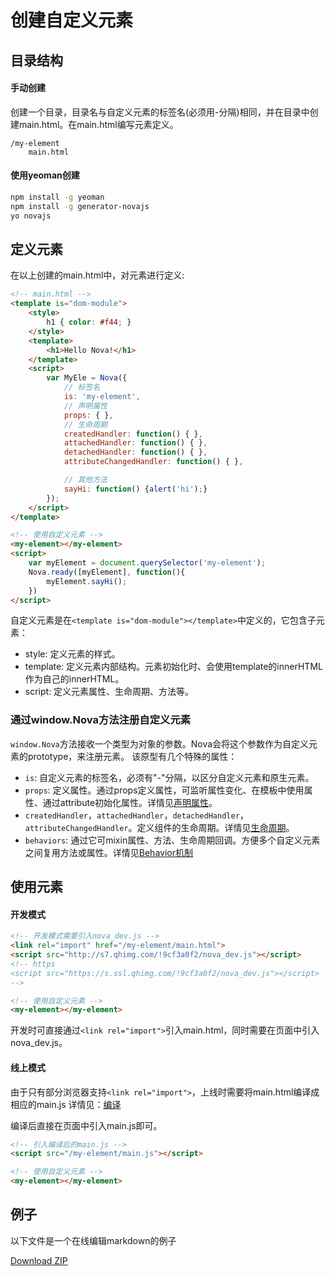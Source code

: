 # 创建自定义元素

## 目录结构

#### 手动创建

创建一个目录，目录名与自定义元素的标签名(必须用-分隔)相同，并在目录中创建main.html。在main.html编写元素定义。

```
/my-element
    main.html
```

#### 使用yeoman创建

```bash
npm install -g yeoman
npm install -g generator-novajs
yo novajs
```

## 定义元素

在以上创建的main.html中，对元素进行定义:
```html
<!-- main.html -->
<template is="dom-module">
    <style>
        h1 { color: #f44; }
    </style>
    <template>
        <h1>Hello Nova!</h1>
    </template>
    <script>
        var MyEle = Nova({
            // 标签名
            is: 'my-element',
            // 声明属性
            props: { },
            // 生命周期
            createdHandler: function() { },
            attachedHandler: function() { },
            detachedHandler: function() { },
            attributeChangedHandler: function() { },

            // 其他方法
            sayHi: function() {alert('hi');}
        });
    </script>
</template>
```

```html
<!-- 使用自定义元素 -->
<my-element></my-element>
<script>
    var myElement = document.querySelector('my-element');
    Nova.ready([myElement], function(){ 
        myElement.sayHi();
    })
</script>
```

自定义元素是在`<template is="dom-module"></template>`中定义的，它包含子元素：
* style: 定义元素的样式。
* template: 定义元素内部结构。元素初始化时、会使用template的innerHTML作为自己的innerHTML。
* script: 定义元素属性、生命周期、方法等。

### 通过window.Nova方法注册自定义元素

`window.Nova`方法接收一个类型为对象的参数。Nova会将这个参数作为自定义元素的prototype，来注册元素。
该原型有几个特殊的属性：
* `is`: 自定义元素的标签名，必须有"-"分隔，以区分自定义元素和原生元素。
* `props`: 定义属性。通过props定义属性，可监听属性变化、在模板中使用属性、通过attribute初始化属性。详情见[声明属性](doc.html#doc=define_property)。
* `createdHandler`，`attachedHandler`，`detachedHandler`， `attributeChangedHandler`。定义组件的生命周期。详情见[生命周期](doc.html#doc=lifecycle)。
* `behaviors`: 通过它可mixin属性、方法、生命周期回调。方便多个自定义元素之间复用方法或属性。详情见[Behavior机制](doc.html#behavior)

## 使用元素

#### 开发模式

```html
<!-- 开发模式需要引入nova_dev.js -->
<link rel="import" href="/my-element/main.html">
<script src="http://s7.qhimg.com/!9cf3a0f2/nova_dev.js"></script>
<!-- https
<script src="https://s.ssl.qhimg.com/!9cf3a0f2/nova_dev.js"></script>
-->

<!-- 使用自定义元素 -->
<my-element></my-element>
```

开发时可直接通过`<link rel="import">`引入main.html，同时需要在页面中引入nova_dev.js。

#### 线上模式
由于只有部分浏览器支持`<link rel="import">`，上线时需要将main.html编译成相应的main.js
详情见：[编译](doc.html#doc=compile)

编译后直接在页面中引入main.js即可。

```html
<!-- 引入编译后的main.js -->
<script src="/my-element/main.js"></script>

<!-- 使用自定义元素 -->
<my-element></my-element>
```

## 例子
以下文件是一个在线编辑markdown的例子

<a href="https://github.com/melonHuang/nova-demo/archive/master.zip" class="btn btn-primary">Download ZIP</a>
